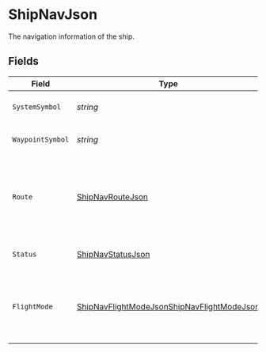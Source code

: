 # ShipNavJson

The navigation information of the ship.


## Fields

| Field                                                                                                               | Type                                                                                                                | Required                                                                                                            | Description                                                                                                         |
| ------------------------------------------------------------------------------------------------------------------- | ------------------------------------------------------------------------------------------------------------------- | ------------------------------------------------------------------------------------------------------------------- | ------------------------------------------------------------------------------------------------------------------- |
| `SystemSymbol`                                                                                                      | *string*                                                                                                            | :heavy_check_mark:                                                                                                  | The symbol of the system.                                                                                           |
| `WaypointSymbol`                                                                                                    | *string*                                                                                                            | :heavy_check_mark:                                                                                                  | The symbol of the waypoint.                                                                                         |
| `Route`                                                                                                             | [ShipNavRouteJson](../../Models/Components/ShipNavRouteJson.md)                                                     | :heavy_check_mark:                                                                                                  | The routing information for the ship's most recent transit or current location.                                     |
| `Status`                                                                                                            | [ShipNavStatusJson](../../Models/Components/ShipNavStatusJson.md)                                                   | :heavy_check_mark:                                                                                                  | The current status of the ship                                                                                      |
| `FlightMode`                                                                                                        | [ShipNavFlightModeJsonShipNavFlightModeJson](../../Models/Components/ShipNavFlightModeJsonShipNavFlightModeJson.md) | :heavy_check_mark:                                                                                                  | The ship's set speed when traveling between waypoints or systems.                                                   |